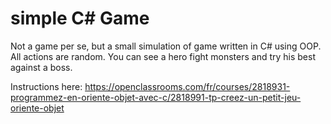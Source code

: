 # simple C# Game
Not a game per se, but a small simulation of game written in C# using OOP.
All actions are random. You can see a hero fight monsters and try his best against a boss.

Instructions here: https://openclassrooms.com/fr/courses/2818931-programmez-en-oriente-objet-avec-c/2818991-tp-creez-un-petit-jeu-oriente-objet
